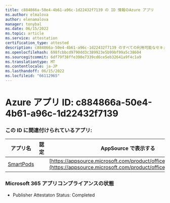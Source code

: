 ```yaml
---
title: c884866a-50e4-4b61-a96c-1d22432f7139 の ID 情報のAzure アプリ
ms.author: elmalova
author: elenamalova
manager: tonybal
ms.date: 06/15/2022
ms.topic: article
ms.service: attestation
certification_type: attested
description: c884866a-50e4-4b61-a96c-1d22432f7139 のすべての利用可能なセキュリティとコンプライアンス情報。
ms.openlocfilehash: 698fcbbcd9790dd3c389923e5b99bf99a5c38604
ms.sourcegitcommit: 6df79f38ffe390e7339cd6ce5eb32641a9f4c1a9
ms.translationtype: MT
ms.contentlocale: ja-JP
ms.lasthandoff: 06/15/2022
ms.locfileid: "66112965"
---
```

# <a name="azure-app-id-c884866a-50e4-4b61-a96c-1d22432f7139"></a>Azure アプリ ID: c884866a-50e4-4b61-a96c-1d22432f7139


### <a name="apps-associated-with-this-id"></a>この ID に関連付けられているアプリ:
| **アプリ名** | **認定** | **AppSource で表示する** |
|--------------|---------------|-----------------------|
| [SmartPods](../forward/WA200004105.md) |  | [https://appsource.microsoft.com/product/office/WA200004105](https://appsource.microsoft.com/product/office/WA200004105) |

### <a name="microsoft-365-app-compliance-status"></a>Microsoft 365 アプリコンプライアンスの状態
- Publisher Attestaton Status: Completed
